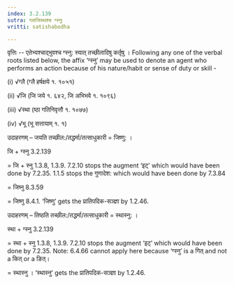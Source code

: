 ```yaml
---
index: 3.2.139
sutra: ग्लाजिस्थश्च ग्स्नुः
vritti: satishabodha

---
```

वृत्तिः -- एतेभ्यश्चाद्भुवश्च ग्स्नु: स्यात् तच्छीलादिषु कर्तृषु । Following any one of the verbal roots listed below, the affix ‘ग्स्नु’ may be used to denote an agent who performs an action because of his nature/habit or sense of duty or skill -

(i) √ग्लै (ग्लै हर्षक्षये १. १०५१)

(ii) √जि (जि जये १. ६४२, जि अभिभवे १. १०९६)

(iii) √स्था (ष्ठा गतिनिवृत्तौ १. १०७७)

(iv) √भू (भू सत्तायाम् १. १)


उदाहरणम् – जयति तच्छील:/तद्धर्मा/तत्साधुकारी = जिष्णु: ।


जि + ग्स्नु 3.2.139

= जि + स्नु 1.3.8, 1.3.9. 7.2.10 stops the augment ‘इट्’ which would have been done by 7.2.35. 1.1.5 stops the गुणादेश: which would have been done by 7.3.84

= जिष्नु 8.3.59

= जिष्णु 8.4.1. ‘जिष्णु’ gets the प्रातिपदिक-सञ्ज्ञा by 1.2.46.


उदाहरणम् – तिष्ठति तच्छील:/तद्धर्मा/तत्साधुकारी = स्थास्नु: ।


स्था + ग्स्नु 3.2.139

= स्था + स्नु 1.3.8, 1.3.9. 7.2.10 stops the augment ‘इट्’ which would have been done by 7.2.35. Note: 6.4.66 cannot apply here because ‘ग्स्नु’ is a गित् and not a कित् or a ङित्।

= स्थास्नु । ‘स्थास्नु’ gets the प्रातिपदिक-सञ्ज्ञा by 1.2.46.